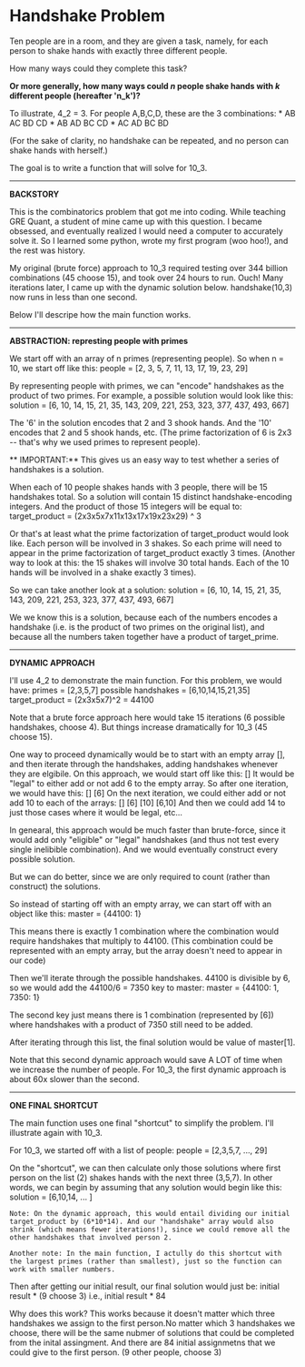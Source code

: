 Handshake Problem
=======================
Ten people are in a room, and they are given a task, namely, for each person to shake hands with exactly three different people.

How many ways could they complete this task?

**Or more generally, how many ways could *n* people shake hands with *k* different people (hereafter 'n_k')?**

To illustrate, 4_2 = 3. For people A,B,C,D, these are the 3 combinations:
		* AB AC BD CD
		* AB AD BC CD
		* AC AD BC BD
		
(For the sake of clarity, no handshake can be repeated, and no person can shake hands with herself.)
	
The goal is to write a function that will solve for 10_3.


---

**BACKSTORY**

This is the combinatorics problem that got me into coding.
While teaching GRE Quant, a student of mine came up with this question.
I became obsessed, and eventually realized I would need a computer to accurately solve it.
So I learned some python, wrote my first program (woo hoo!), and the rest was history.

My original (brute force) approach to 10_3 required testing over 344 billion combinations (45 choose 15), and took over 24 hours to run. Ouch!
Many iterations later, I came up with the dynamic solution below. handshake(10,3) now runs in less than one second.

Below I'll descripe how the main function works.


---


**ABSTRACTION: represting people with primes**

We start off with an array of n primes (representing people). So when n = 10, we start off like this:
    people = [2, 3, 5, 7, 11, 13, 17, 19, 23, 29]

By representing people with primes, we can "encode" handshakes as the product of two primes.
For example, a possible solution would look like this:
	solution = [6, 10, 14, 15, 21, 35, 143, 209, 221, 253, 323, 377, 437, 493, 667]

The '6' in the solution encodes that 2 and 3 shook hands. And the '10' encodes that 2 and 5 shook hands, etc.
	(The prime factorization of 6 is 2x3 -- that's why we used primes to represent people).

** IMPORTANT:** This gives us an easy way to test whether a series of handshakes is a solution.

When each of 10 people shakes hands with 3 people, there will be 15 handshakes total. 
So a solution will contain 15 distinct handshake-encoding integers.
And the product of those 15 integers will be equal to:
	target_product = (2x3x5x7x11x13x17x19x23x29) ^ 3

Or that's at least what the prime factorization of target_product would look like. Each person will be involved in 3 shakes. So each prime will need to appear in the prime factorization of target_product exactly 3 times.
	(Another way to look at this: the 15 shakes will involve 30 total hands. Each of the 10 hands will be involved in a shake exactly 3 times).

So we can take another look at a solution:
	solution = [6, 10, 14, 15, 21, 35, 143, 209, 221, 253, 323, 377, 437, 493, 667]

We we know this is a solution, because each of the numbers encodes a handshake (i.e. is the product of two primes on the original list), and because all the numbers taken together have a product of target_prime.


---

**DYNAMIC APPROACH**

I'll use 4_2 to demonstrate the main function. For this problem, we would have:
	primes = [2,3,5,7]
	possible handshakes = [6,10,14,15,21,35]
	target_product = (2x3x5x7)^2 = 44100

Note that a brute force approach here would take 15 iterations (6 possible handshakes, choose 4). But things increase dramatically for 10_3 (45 choose 15).

One way to proceed dynamically would be to start with an empty array [], and then iterate through the handshakes, adding handshakes whenever they are elgibile.
On this approach, we would start off like this:
	[]
It would be "legal" to either add or not add 6 to the empty array. So after one iteration, we would have this:
	[]
	[6]
On the next iteration, we could either add or not add 10 to each of the arrays:
	[]
	[6]
	[10]
	[6,10]
And then we could add 14 to just those cases where it would be legal, etc...

In genearal, this approach would be much faster than brute-force, since it would add only "eligible" or "legal" handshakes (and thus not test every single inelibible combination).
And we would eventually construct every possible solution.

But we can do better, since we are only required to count (rather than construct) the solutions.

So instead of starting off with an empty array, we can start off with an object like this:
	master = {44100: 1}

This means there is exactly 1 combination where the combination would require handshakes that multiply to 44100.
   (This combination could be represented with an empty array, but the array doesn't need to appear in our code)

Then we'll iterate through the possible handshakes. 44100 is divisible by 6, so we would add the 44100/6 = 7350 key to master:
	master = {44100: 1,
		  7350: 1}

The second key just means there is 1 combination (represented by [6]) where handshakes with a product of 7350 still need to be added.

After iterating through this list, the final solution would be value of master[1].

Note that this second dynamic approach would save A LOT of time when we increase the number of people. For 10_3, the first dynamic approach is about 60x slower than the second.


---

**ONE FINAL SHORTCUT**

The main function uses one final "shortcut" to simplify the problem. I'll illustrate again with 10_3.

For 10_3, we started off with a list of people:
	people = [2,3,5,7, ..., 29]

On the "shortcut", we can then calculate only those solutions where first person on the list (2) shakes hands with the next three (3,5,7).
In other words, we can begin by assuming that any solution would begin like this:
	solution = [6,10,14, ... ]
		
	Note: On the dynamic approach, this would entail dividing our initial target_product by (6*10*14). And our "handshake" array would also shrink (which means fewer iterations!), since we could remove all the other handshakes that involved person 2.
	
	Another note: In the main function, I actully do this shortcut with the largest primes (rather than smallest), just so the function can work with smaller numbers.

Then after getting our initial result, our final solution would just be:
		initial result * (9 choose 3)
	i.e.,
		initial result * 84

Why does this work?
	This works because it doesn't matter which three handshakes we assign to the first person.No matter which 3 handshakes we choose, there will be the same nubmer of solutions that could be completed from the inital assingment.
	And there are 84 initial assignmetns that we could give to the first person. (9 other people, choose 3)

